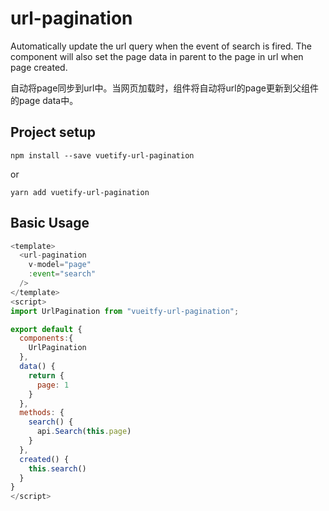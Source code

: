 
# url-pagination

Automatically update the url query when the event of search is fired. The component will also set the page data in parent to the page in url when page created.

自动将page同步到url中。当网页加载时，组件将自动将url的page更新到父组件的page data中。

## Project setup

```
npm install --save vuetify-url-pagination
```

or

```
yarn add vuetify-url-pagination
```

## Basic Usage

```javascript
<template>
  <url-pagination
    v-model="page"
    :event="search"
  />
</template>
<script>
import UrlPagination from "vueitfy-url-pagination";

export default {
  components:{
    UrlPagination
  },
  data() {
    return {
      page: 1
    }
  },
  methods: {
    search() {
      api.Search(this.page)
    }
  },
  created() {
    this.search()
  }
}
</script>

```

